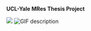 **UCL-Yale MRes Thesis Project**

<img src="https://tenor.com/en-GB/view/math-calculate-confusing-figure-out-gif-6237717"/>

<img src="https://tenor.com/en-GB/view/math-calculate-confusing-figure-out-gif-6237717" alt="GIF description">
